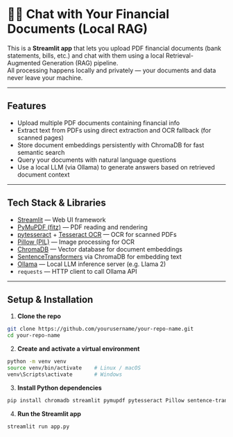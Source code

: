 # 📄💬 Chat with Your Financial Documents (Local RAG)

This is a **Streamlit app** that lets you upload PDF financial documents (bank statements, bills, etc.) and chat with them using a local Retrieval-Augmented Generation (RAG) pipeline.  
All processing happens locally and privately — your documents and data never leave your machine.

---

## Features

- Upload multiple PDF documents containing financial info  
- Extract text from PDFs using direct extraction and OCR fallback (for scanned pages)  
- Store document embeddings persistently with ChromaDB for fast semantic search  
- Query your documents with natural language questions  
- Use a local LLM (via Ollama) to generate answers based on retrieved document context  

---

## Tech Stack & Libraries

- [Streamlit](https://streamlit.io/) — Web UI framework  
- [PyMuPDF (fitz)](https://pymupdf.readthedocs.io/) — PDF reading and rendering  
- [pytesseract](https://pypi.org/project/pytesseract/) + [Tesseract OCR](https://github.com/tesseract-ocr/tesseract) — OCR for scanned PDFs  
- [Pillow (PIL)](https://python-pillow.org/) — Image processing for OCR  
- [ChromaDB](https://chroma.com/) — Vector database for document embeddings  
- [SentenceTransformers](https://www.sbert.net/) via ChromaDB for embedding text  
- [Ollama](https://ollama.com/) — Local LLM inference server (e.g. Llama 2)  
- `requests` — HTTP client to call Ollama API  

---

## Setup & Installation

1. **Clone the repo**

```bash
git clone https://github.com/yourusername/your-repo-name.git
cd your-repo-name
```

2. **Create and activate a virtual environment**

```bash
python -m venv venv
source venv/bin/activate    # Linux / macOS
venv\Scripts\activate       # Windows
```

3. **Install Python dependencies**

```bash
pip install chromadb streamlit pymupdf pytesseract Pillow sentence-transformers
```

4. **Run the Streamlit app**
```bash
streamlit run app.py
```